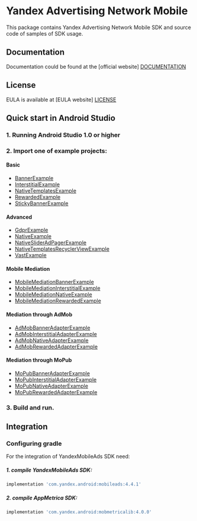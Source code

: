 # Yandex Advertising Network Mobile
This package contains Yandex Advertising Network Mobile SDK and source code of samples of SDK usage.

## Documentation
Documentation could be found at the [official website] [DOCUMENTATION]

## License
EULA is available at [EULA website] [LICENSE] 

## Quick start in Android Studio

### 1. Running Android Studio 1.0 or higher

### 2. Import one of example projects:

#### Basic
* [BannerExample](https://github.com/yandexmobile/yandex-ads-sdk-android/tree/master/Examples/BannerExample)
* [InterstitialExample](https://github.com/yandexmobile/yandex-ads-sdk-android/tree/master/Examples/InterstitialExample)
* [NativeTemplatesExample](https://github.com/yandexmobile/yandex-ads-sdk-android/tree/master/Examples/NativeTemplatesExample)
* [RewardedExample](https://github.com/yandexmobile/yandex-ads-sdk-android/tree/master/Examples/RewardedExample)
* [StickyBannerExample](https://github.com/yandexmobile/yandex-ads-sdk-android/tree/master/Examples/StickyBannerExample)

#### Advanced
* [GdprExample](https://github.com/yandexmobile/yandex-ads-sdk-android/tree/master/Examples/GdprExample)
* [NativeExample](https://github.com/yandexmobile/yandex-ads-sdk-android/tree/master/Examples/NativeExample)
* [NativeSliderAdPagerExample](https://github.com/yandexmobile/yandex-ads-sdk-android/tree/master/Examples/NativeSliderAdPagerExample)
* [NativeTemplatesRecyclerViewExample](https://github.com/yandexmobile/yandex-ads-sdk-android/tree/master/Examples/NativeTemplatesRecyclerViewExample)
* [VastExample](https://github.com/yandexmobile/yandex-ads-sdk-android/tree/master/Examples/VastExample)

#### Mobile Mediation
* [MobileMediationBannerExample](https://github.com/yandexmobile/yandex-ads-sdk-android/tree/master/Examples/MobileMediationBannerExample)
* [MobileMediationInterstitialExample](https://github.com/yandexmobile/yandex-ads-sdk-android/tree/master/Examples/MobileMediationInterstitialExample)
* [MobileMediationNativeExample](https://github.com/yandexmobile/yandex-ads-sdk-android/tree/master/Examples/MobileMediationNativeExample)
* [MobileMediationRewardedExample](https://github.com/yandexmobile/yandex-ads-sdk-android/tree/master/Examples/MobileMediationRewardedExample)

#### Mediation through AdMob
* [AdMobBannerAdapterExample](https://github.com/yandexmobile/yandex-ads-sdk-android/tree/master/Examples/AdMobBannerAdapterExample)
* [AdMobInterstitialAdapterExample](https://github.com/yandexmobile/yandex-ads-sdk-android/tree/master/Examples/AdMobInterstitialAdapterExample)
* [AdMobNativeAdapterExample](https://github.com/yandexmobile/yandex-ads-sdk-android/tree/master/Examples/AdMobNativeAdapterExample)
* [AdMobRewardedAdapterExample](https://github.com/yandexmobile/yandex-ads-sdk-android/tree/master/Examples/AdMobRewardedAdapterExample)

#### Mediation through MoPub
* [MoPubBannerAdapterExample](https://github.com/yandexmobile/yandex-ads-sdk-android/tree/master/Examples/MoPubBannerAdapterExample)
* [MoPubInterstitialAdapterExample](https://github.com/yandexmobile/yandex-ads-sdk-android/tree/master/Examples/MobileMediationInterstitialExample)
* [MoPubNativeAdapterExample](https://github.com/yandexmobile/yandex-ads-sdk-android/tree/master/Examples/MoPubNativeAdapterExample)
* [MoPubRewardedAdapterExample](https://github.com/yandexmobile/yandex-ads-sdk-android/tree/master/Examples/MoPubRewardedAdapterExample)

### 3. Build and run.

## Integration

### Configuring gradle

For the integration of YandexMobileAds SDK need:
##### 1. compile YandexMobileAds SDK:

```sh
implementation 'com.yandex.android:mobileads:4.4.1'
```

##### 2. compile AppMetrica SDK:

```sh
implementation 'com.yandex.android:mobmetricalib:4.0.0'
```

[DOCUMENTATION]: https://tech.yandex.ru/mobile-ads/
[LICENSE]: https://legal.yandex.com/partner_ch/